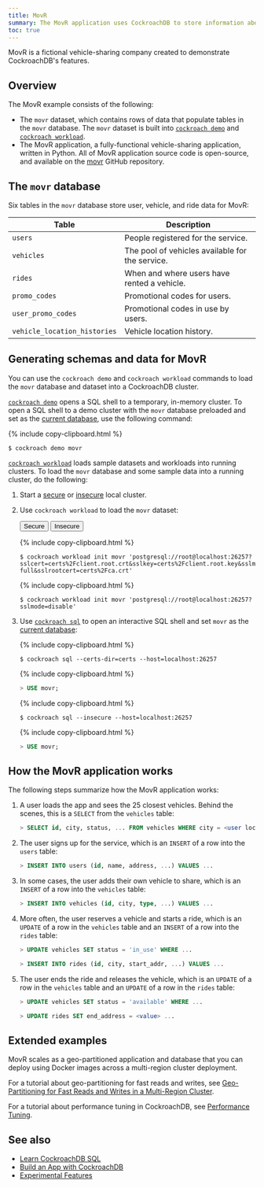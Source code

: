 ```yaml
---
title: MovR
summary: The MovR application uses CockroachDB to store information about vehicles, users, and rides.
toc: true
---
```


MovR is a fictional vehicle-sharing company created to demonstrate CockroachDB's features.

## Overview

The MovR example consists of the following:

- The `movr` dataset, which contains rows of data that populate tables in the `movr` database. The `movr` dataset is built into [`cockroach demo`](cockroach-demo.html) and [`cockroach workload`](cockroach-workload.html).
- The MovR application, a fully-functional vehicle-sharing application, written in Python. All of MovR application source code is open-source, and available on the [movr](https://github.com/cockroachdb/movr) GitHub repository.

## The `movr` database

Six tables in the `movr` database store user, vehicle, and ride data for MovR:

Table   |         Description          
--------|----------------------------
`users` | People registered for the service.       
`vehicles` | The pool of vehicles available for the service.
`rides` | When and where users have rented a vehicle.       
`promo_codes` | Promotional codes for users.
`user_promo_codes` | Promotional codes in use by users.      
`vehicle_location_histories` | Vehicle location history.

<!-- <img src="{{ 'images/v19.2/geo-partitioning-schema.png' | relative_url }}" alt="Geo-partitioning schema" style="max-width:100%" /> -->

## Generating schemas and data for MovR

You can use the `cockroach demo` and `cockroach workload` commands to load the `movr` database and dataset into a CockroachDB cluster.

[`cockroach demo`](cockroach-demo.html) opens a SQL shell to a temporary, in-memory cluster. To open a SQL shell to a demo cluster with the `movr` database preloaded and set as the [current database](sql-name-resolution.html#current-database), use the following command:

{% include copy-clipboard.html %}
~~~ shell
$ cockroach demo movr
~~~

[`cockroach workload`](cockroach-workload.html) loads sample datasets and workloads into running clusters. To load the `movr` database and some sample data into a running cluster, do the following:

  1. Start a [secure](secure-a-cluster.html) or [insecure](start-a-local-cluster.html) local cluster.
  1. Use `cockroach workload` to load the `movr` dataset:

      <div class="filters filters-big clearfix">
        <button class="filter-button" data-scope="secure">Secure</button>
        <button class="filter-button" data-scope="insecure">Insecure</button>
      </div>

      <section class="filter-content" markdown="1" data-scope="secure">

      {% include copy-clipboard.html %}
      ~~~ shell
      $ cockroach workload init movr 'postgresql://root@localhost:26257?sslcert=certs%2Fclient.root.crt&sslkey=certs%2Fclient.root.key&sslmode=verify-full&sslrootcert=certs%2Fca.crt'
      ~~~

      </section>

      <section class="filter-content" markdown="1" data-scope="insecure">

      {% include copy-clipboard.html %}
      ~~~ shell
      $ cockroach workload init movr 'postgresql://root@localhost:26257?sslmode=disable'
      ~~~

      </section>

  1. Use [`cockroach sql`](use-the-built-in-sql-client.html) to open an interactive SQL shell and set `movr` as the  [current database](sql-name-resolution.html#current-database):

      <section class="filter-content" markdown="1" data-scope="secure">

      {% include copy-clipboard.html %}
      ~~~ shell
      $ cockroach sql --certs-dir=certs --host=localhost:26257
      ~~~

      {% include copy-clipboard.html %}
      ~~~ sql
      > USE movr;
      ~~~

      </section>

      <section class="filter-content" markdown="1" data-scope="insecure">

      {% include copy-clipboard.html %}
      ~~~ shell
      $ cockroach sql --insecure --host=localhost:26257
      ~~~

      {% include copy-clipboard.html %}
      ~~~ sql
      > USE movr;
      ~~~        
      
      </section>

## How the MovR application works

The following steps summarize how the MovR application works:

1. A user loads the app and sees the 25 closest vehicles. Behind the scenes, this is a `SELECT` from the `vehicles` table:

    ~~~ sql
    > SELECT id, city, status, ... FROM vehicles WHERE city = <user location>
    ~~~

2. The user signs up for the service, which is an `INSERT` of a row into the `users` table:

    ~~~ sql
    > INSERT INTO users (id, name, address, ...) VALUES ...
    ~~~

3. In some cases, the user adds their own vehicle to share, which is an `INSERT` of a row into the `vehicles` table:

    ~~~ sql
    > INSERT INTO vehicles (id, city, type, ...) VALUES ...
    ~~~

4. More often, the user reserves a vehicle and starts a ride, which is an `UPDATE` of a row in the `vehicles` table and an `INSERT` of a row into the `rides` table:

    ~~~ sql
    > UPDATE vehicles SET status = 'in_use' WHERE ...
    ~~~

    ~~~ sql
    > INSERT INTO rides (id, city, start_addr, ...) VALUES ...
    ~~~

5. The user ends the ride and releases the vehicle, which is an `UPDATE` of a row in the `vehicles` table and an `UPDATE` of a row in the `rides` table:

    ~~~ sql
    > UPDATE vehicles SET status = 'available' WHERE ...
    ~~~

    ~~~ sql
    > UPDATE rides SET end_address = <value> ...
    ~~~

## Extended examples

MovR scales as a geo-partitioned application and database that you can deploy using Docker images across a multi-region cluster deployment.

For a tutorial about geo-partitioning for fast reads and writes, see [Geo-Partitioning for Fast Reads and Writes in a Multi-Region Cluster](demo-geo-partitioning.html).

For a tutorial about performance tuning in CockroachDB, see [Performance Tuning](performance-tuning.html).

## See also

- [Learn CockroachDB SQL](learn-cockroachdb-sql.html)
- [Build an App with CockroachDB](build-an-app-with-cockroachdb.html)
- [Experimental Features](experimental-features.html)
